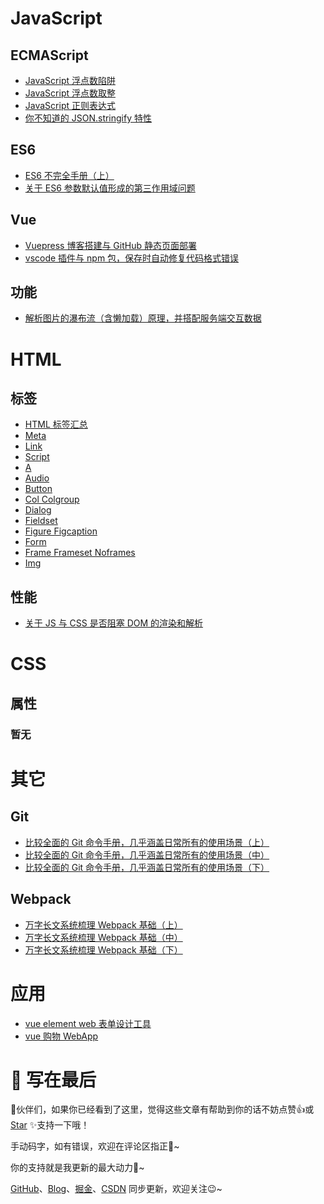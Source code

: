 # JavaScript

## ECMAScript

 - [JavaScript 浮点数陷阱](https://dongwei1125.github.io/pages/js/float.html)
 - [JavaScript 浮点数取整](https://dongwei1125.github.io/pages/js/integer.html)
 - [JavaScript 正则表达式](https://dongwei1125.github.io/pages/js/regexp.html)
 - [你不知道的 JSON.stringify 特性](https://dongwei1125.github.io/pages/js/json.html)

## ES6

 - [ES6 不完全手册（上）](https://dongwei1125.github.io/pages/js/es6/upper.html)
 - [关于 ES6 参数默认值形成的第三作用域问题](https://dongwei1125.github.io/pages/js/default-params.html)

## Vue

 - [Vuepress 博客搭建与 GitHub 静态页面部署](https://dongwei1125.github.io/pages/js/vuepress-blog.html)
 - [vscode 插件与 npm 包，保存时自动修复代码格式错误](https://dongwei1125.github.io/pages/js/eslint-prettier.html)

## 功能

 - [解析图片的瀑布流（含懒加载）原理，并搭配服务端交互数据](https://dongwei1125.github.io/pages/js/waterfall.html)

# HTML

## 标签

 - [HTML 标签汇总](https://dongwei1125.github.io/pages/html/label/html.html)
 - [Meta](https://dongwei1125.github.io/pages/html/label/meta.html)
 - [Link](https://dongwei1125.github.io/pages/html/label/link.html)
 - [Script](https://dongwei1125.github.io/pages/html/label/script.html)
 - [A](https://dongwei1125.github.io/pages/html/label/a.html)
 - [Audio](https://dongwei1125.github.io/pages/html/label/audio.html)
 - [Button](https://dongwei1125.github.io/pages/html/label/button.html)
 - [Col Colgroup](https://dongwei1125.github.io/pages/html/label/col-colgroup.html)
 - [Dialog](https://dongwei1125.github.io/pages/html/label/dialog.html)
 - [Fieldset](https://dongwei1125.github.io/pages/html/label/fieldset.html)
 - [Figure Figcaption](https://dongwei1125.github.io/pages/html/label/figure-figcaption.html)
 - [Form](https://dongwei1125.github.io/pages/html/label/form.html)
 - [Frame Frameset Noframes](https://dongwei1125.github.io/pages/html/label/frame-frameset-noframes.html)
 - [Img](https://dongwei1125.github.io/pages/html/label/img.html)

## 性能

 - [关于 JS 与 CSS 是否阻塞 DOM 的渲染和解析](https://dongwei1125.github.io/pages/html/perform/block-dom.html)

# CSS

## 属性

### 暂无

# 其它

## Git

 - [比较全面的 Git 命令手册，几乎涵盖日常所有的使用场景（上）](https://dongwei1125.github.io/pages/other/git/upper.html)
 - [比较全面的 Git 命令手册，几乎涵盖日常所有的使用场景（中）](https://dongwei1125.github.io/pages/other/git/middle.html)
 - [比较全面的 Git 命令手册，几乎涵盖日常所有的使用场景（下）](https://dongwei1125.github.io/pages/other/git/lower.html)

## Webpack

 - [万字长文系统梳理 Webpack 基础（上）](https://dongwei1125.github.io/pages/other/webpack/upper.html)
 - [万字长文系统梳理 Webpack 基础（中）](https://dongwei1125.github.io/pages/other/webpack/middle.html)
 - [万字长文系统梳理 Webpack 基础（下）](https://dongwei1125.github.io/pages/other/webpack/lower.html)

# 应用

 - [vue element web 表单设计工具](https://dongwei1125.github.io/pages/app/form-making.html)
 - [vue 购物 WebApp](https://dongwei1125.github.io/pages/app/web-app.html)

#  🎉 写在最后

🍻伙伴们，如果你已经看到了这里，觉得这些文章有帮助到你的话不妨点赞👍或 [Star](https://github.com/dongwei1125/blog) ✨支持一下哦！

手动码字，如有错误，欢迎在评论区指正💬~

你的支持就是我更新的最大动力💪~

[GitHub](https://github.com/dongwei1125)、[Blog](https://dongwei1125.github.io/)、[掘金](https://juejin.cn/user/2621689331987783)、[CSDN](https://blog.csdn.net/Don_GW) 同步更新，欢迎关注😉~